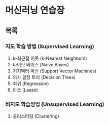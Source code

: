 # 머신러닝 연습장

## 목록
### 지도 학습 방법 (Supervised Learning)

1. k-최근접 이웃 (k-Nearest Neighbors)
2. 나이브 베이스 (Naive Bayes)
3. 지지벡터 머신 (Support Vector Machines)
4. 의사 걸정 트리 (Decision Trees)
5. 회귀 (Regression)
6. 라쏘 (Lasso)

### 비지도 학습방법 (Unsupervised Learning)

1. 클러스터링 (Clustering)